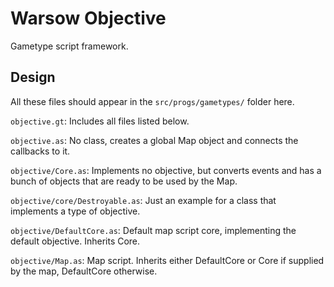 # Warsow Objective

Gametype script framework.

## Design

All these files should appear in the `src/progs/gametypes/` folder here.

`objective.gt`:
Includes all files listed below.

`objective.as`:
No class, creates a global Map object and connects the callbacks to it.

`objective/Core.as`:
Implements no objective, but converts events and has a bunch of objects that
are ready to be used by the Map.

`objective/core/Destroyable.as`:
Just an example for a class that implements a type of objective.

`objective/DefaultCore.as`:
Default map script core, implementing the default objective. Inherits Core.

`objective/Map.as`:
Map script. Inherits either DefaultCore or Core if supplied by the map,
DefaultCore otherwise.
